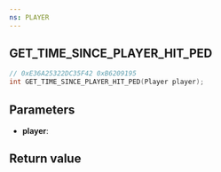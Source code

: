 ```yaml
---
ns: PLAYER
---
```

## GET_TIME_SINCE_PLAYER_HIT_PED

```c
// 0xE36A25322DC35F42 0xB6209195
int GET_TIME_SINCE_PLAYER_HIT_PED(Player player);
```


## Parameters
* **player**: 

## Return value
